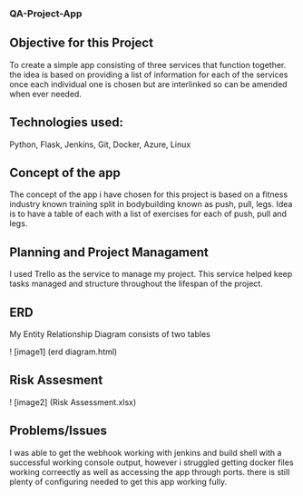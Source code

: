 ### QA-Project-App
## Objective for this Project

To create a simple app consisting of three services that function together. the idea is based on providing a list of information for each of the services once each individual one is chosen but are interlinked so can be amended when ever needed.

## Technologies used:

Python, Flask, Jenkins, Git, Docker, Azure, Linux

## Concept of the app

The concept of the app i have chosen for this project is based on a fitness industry known training split in bodybuilding known as push, pull, legs. Idea is to have a table of each with a list of exercises for each of push, pull and legs.

## Planning and Project Managament

I used Trello as the service to manage my project. This service helped keep tasks managed and structure throughout the lifespan of the project.

## ERD

My Entity Relationship Diagram consists of two tables 


! [image1] (erd diagram.html)

## Risk Assesment

! [image2] (Risk Assessment.xlsx)

## Problems/Issues

I was able to get the webhook working with jenkins and build shell with a successful working console output, however i struggled getting docker files working correectly as well as accessing the app through ports. there is still plenty of configuring needed to get this app working fully. 
